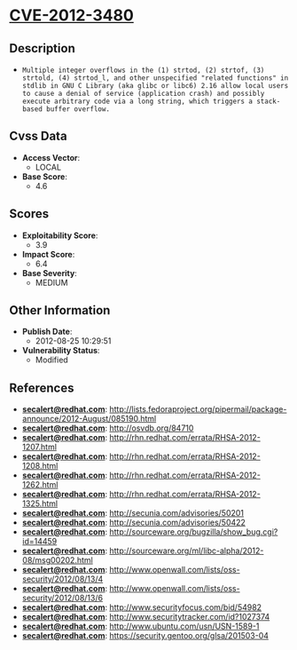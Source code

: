 
# [CVE-2012-3480](https://cve.mitre.org/cgi-bin/cvename.cgi?name=CVE-2012-3480)

## Description

- `Multiple integer overflows in the (1) strtod, (2) strtof, (3) strtold, (4) strtod_l, and other unspecified "related functions" in stdlib in GNU C Library (aka glibc or libc6) 2.16 allow local users to cause a denial of service (application crash) and possibly execute arbitrary code via a long string, which triggers a stack-based buffer overflow.`

## Cvss Data

- **Access Vector**:
  - LOCAL
- **Base Score**:
  - 4.6

## Scores

- **Exploitability Score**:
  - 3.9
- **Impact Score**:
  - 6.4
- **Base Severity**:
  - MEDIUM

## Other Information

- **Publish Date**:
  - 2012-08-25 10:29:51
- **Vulnerability Status**:
  - Modified

## References

- **secalert@redhat.com**: http://lists.fedoraproject.org/pipermail/package-announce/2012-August/085190.html
- **secalert@redhat.com**: http://osvdb.org/84710
- **secalert@redhat.com**: http://rhn.redhat.com/errata/RHSA-2012-1207.html
- **secalert@redhat.com**: http://rhn.redhat.com/errata/RHSA-2012-1208.html
- **secalert@redhat.com**: http://rhn.redhat.com/errata/RHSA-2012-1262.html
- **secalert@redhat.com**: http://rhn.redhat.com/errata/RHSA-2012-1325.html
- **secalert@redhat.com**: http://secunia.com/advisories/50201
- **secalert@redhat.com**: http://secunia.com/advisories/50422
- **secalert@redhat.com**: http://sourceware.org/bugzilla/show_bug.cgi?id=14459
- **secalert@redhat.com**: http://sourceware.org/ml/libc-alpha/2012-08/msg00202.html
- **secalert@redhat.com**: http://www.openwall.com/lists/oss-security/2012/08/13/4
- **secalert@redhat.com**: http://www.openwall.com/lists/oss-security/2012/08/13/6
- **secalert@redhat.com**: http://www.securityfocus.com/bid/54982
- **secalert@redhat.com**: http://www.securitytracker.com/id?1027374
- **secalert@redhat.com**: http://www.ubuntu.com/usn/USN-1589-1
- **secalert@redhat.com**: https://security.gentoo.org/glsa/201503-04
